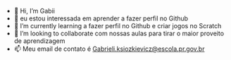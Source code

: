 - 👋 Hi, I’m  Gabii
- 👀 eu estou interessada em aprender a fazer perfil no Github  
- 🌱 I’m currently learning a fazer perfil no  Github e criar jogos no Scratch
- 💞️ I’m looking to collaborate com nossas aulas para tirar o maior proveito de aprendizagem
- 📫  Meu email de contato é Gabrieli.ksiozkievicz@escola.pr.gov.br

<!---
GabiCL19/GabiCL19 is a ✨ special ✨ repository because its `README.md` (this file) appears on your GitHub profile.
You can click the Preview link to take a look at your changes.
--->
